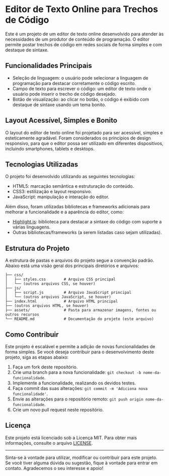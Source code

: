 # Editor de Texto Online para Trechos de Código

Este é um projeto de um editor de texto online desenvolvido para atender às necessidades de um produtor de conteúdo de programação. O editor permite postar trechos de código em redes sociais de forma simples e com destaque de sintaxe.

## Funcionalidades Principais

- Seleção de linguagem: o usuário pode selecionar a linguagem de programação para destacar corretamente o código escrito.
- Campo de texto para escrever o código: um editor de texto onde o usuário pode inserir o trecho de código desejado.
- Botão de visualização: ao clicar no botão, o código é exibido com destaque de sintaxe usando um tema bonito.

## Layout Acessível, Simples e Bonito

O layout do editor de texto online foi projetado para ser acessível, simples e esteticamente agradável. Foram considerados os princípios de design responsivo, para que o editor possa ser utilizado em diferentes dispositivos, incluindo smartphones, tablets e desktops.

## Tecnologias Utilizadas

O projeto foi desenvolvido utilizando as seguintes tecnologias:

- HTML5: marcação semântica e estruturação do conteúdo.
- CSS3: estilização e layout responsivo.
- JavaScript: manipulação e interação do editor.

Além disso, foram utilizadas bibliotecas e frameworks adicionais para melhorar a funcionalidade e a aparência do editor, como:

- [Highlight.js](https://highlightjs.org/): biblioteca para destacar a sintaxe do código com suporte a várias linguagens.
- Outras bibliotecas/frameworks (a serem listadas caso sejam utilizadas).

## Estrutura do Projeto

A estrutura de pastas e arquivos do projeto segue a convenção padrão. Abaixo está uma visão geral dos principais diretórios e arquivos:

```
├── css/
│   ├── styles.css        # Arquivo CSS principal
│   └── (outros arquivos CSS, se houver)
├── js/
│   ├── script.js         # Arquivo JavaScript principal
│   └── (outros arquivos JavaScript, se houver)
├── index.html            # Arquivo HTML principal
├── (outros arquivos HTML, se houver)
├── assets/               # Pasta para armazenar imagens, fontes ou outros recursos
└── README.md             # Documentação do projeto (este arquivo)
```

## Como Contribuir

Este projeto é escalável e permite a adição de novas funcionalidades de forma simples. Se você deseja contribuir para o desenvolvimento deste projeto, siga as etapas abaixo:

1. Faça um fork deste repositório.
2. Crie uma branch para a nova funcionalidade: `git checkout -b nome-da-funcionalidade`.
3. Implemente a funcionalidade, realizando os devidos testes.
4. Faça commit das suas alterações: `git commit -m 'Adiciona nova funcionalidade'`.
5. Envie as alterações para o repositório remoto: `git push origin nome-da-funcionalidade`.
6. Crie um novo pull request neste repositório.

## Licença

Este projeto está licenciado sob a Licença MIT. Para obter mais informações, consulte o arquivo [LICENSE](./LICENSE).

---

Sinta-se à vontade para utilizar, modificar ou contribuir para este projeto. Se você tiver alguma dúvida ou sugestão, fique à vontade para entrar em contato. Agradecemos o seu interesse e apoio!